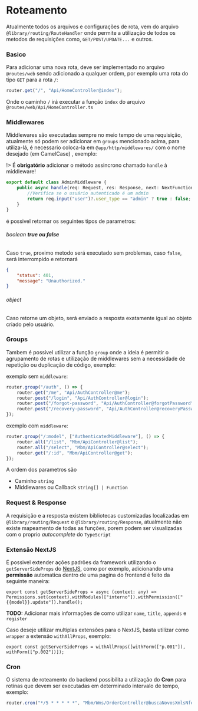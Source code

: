 # Roteamento

Atualmente todos os arquivos e configurações de rota, vem do arquivo `@library/routing/RouteHandler` onde permite a utilização de todos os metodos de requisições como, `GET/POST/UPDATE...` e outros.

### Basico

Para adicionar uma nova rota, deve ser implementado no arquivo `@routes/web` sendo adicionado a qualquer ordem, por exemplo uma rota do tipo `GET` para a rota `/`:

```ts
router.get("/", "Api/HomeController@index");
```

Onde o caminho `/` irá executar a função `index` do arquivo `@routes/web/Api/HomeController.ts`

### Middlewares

Middlewares são executadas sempre no meio tempo de uma requisição, atualmente só podem ser adicionar em `groups` mencionado acima, para utiliza-lá, é necessario coloca-la em `@app/http/middlewares/` com o nome desejado (em CamelCase) , exemplo:

!> É **obrigatório** adicionar o método assincrono chamado `handle` à middleware!

```ts
export default class AdminMiddleware {
    public async handle(req: Request, res: Response, next: NextFunction) {
        //Verifica se o usuário autenticado é um admin
        return req.input("user")?.user_type == "admin" ? true : false;
    }
}
```

é possivel retornar os seguintes tipos de parametros:

###### boolean **true ou false**

Caso `true`, proximo metodo será executado sem problemas, caso `false`, será interrompido e retornará

```json
{
    "status": 401,
    "message": "Unauthorized."
}
```

###### object

Caso retorne um objeto, será enviado a resposta exatamente igual ao objeto criado pelo usuário.

### Groups

Tambem é possivel utilizar a função `group` onde a ideia é permitir o agrupamento de rotas e utilização de middlewares sem a necessidade de repetição ou duplicação de código, exemplo:

exemplo sem `middleware`:

```ts
router.group("/auth", () => {
    router.get("/me", "Api/AuthController@me");
    router.post("/login", "Api/AuthController@login");
    router.post("/forgot-password", "Api/AuthController@forgotPassword");
    router.post("/recovery-password", "Api/AuthController@recoveryPassword");
});
```

exemplo com `middleware`:

```ts
router.group("/:model", ["AuthenticatedMiddleware"], () => {
    router.all("/list", "Mbm/ApiController@list");
    router.all("/select", "Mbm/ApiController@select");
    router.get("/:id", "Mbm/ApiController@get");
});
```

A ordem dos parametros são

-   Caminho `string`
-   Middlewares ou Callback `string[] | Function`

### Request & Response

A requisição e a resposta existem bibliotecas customizadas localizadas em `@library/routing/Request` e `@library/routing/Response`, atualmente não existe mapeamento de todas as funções, porem podem ser visualizadas com o proprio _autocomplete_ do `TypeScript`

### Extensão NextJS

É possivel extender ações padrões da framework utilizando o `getServerSideProps` do [NextJS](https://nextjs.org/), como por exemplo, adicionando uma **permissão** automatica dentro de uma pagina do frontend é feito da seguinte maneira:

```tsx
export const getServerSideProps = async (context: any) => Permissions.set(context).withModules(["interno"]).withPermission(["{{model}}.update"]).handle();
```

**TODO:** Adicionar mais informações de como utilizar `name`, `title`, `appends` e `register`

Caso deseje utilizar multiplas extensões para o NextJS, basta utilizar como `wrapper` a extensão `withAllProps`, exemplo:

```tsx
export const getServerSideProps = withAllProps([withForm(["p.001"]), withForm(["p.002"])]);
```

### Cron

O sistema de roteamento do backend possibilita a utilização do **Cron** para rotinas que devem ser executadas em determinado intervalo de tempo, exemplo:

```ts
router.cron("*/5 * * * * *", "Mbm/Wms/OrderController@buscaNovosXmlsNfe");
```
